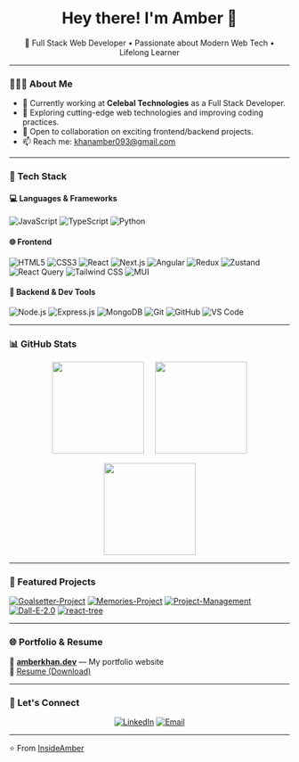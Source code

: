 <h1 align="center">Hey there! I'm Amber 👋</h1>

<p align="center">
  🚀 Full Stack Web Developer • Passionate about Modern Web Tech • Lifelong Learner
</p>

---

### 👨🏻‍💻 About Me

- 🔭 Currently working at **Celebal Technologies** as a Full Stack Developer.
- 🌱 Exploring cutting-edge web technologies and improving coding practices.
- 🤝 Open to collaboration on exciting frontend/backend projects.
- 📫 Reach me: [khanamber093@gmail.com](mailto:khanamber093@gmail.com)

---

### 🧰 Tech Stack

#### 💻 Languages & Frameworks
![JavaScript](https://img.shields.io/badge/JavaScript-F7DF1E?style=flat&logo=javascript&logoColor=000)
![TypeScript](https://img.shields.io/badge/TypeScript-007ACC?style=flat&logo=typescript&logoColor=fff)
![Python](https://img.shields.io/badge/Python-3776AB?style=flat&logo=python&logoColor=fff)

#### 🌐 Frontend
![HTML5](https://img.shields.io/badge/HTML5-E34F26?style=flat&logo=html5&logoColor=white)
![CSS3](https://img.shields.io/badge/CSS3-1572B6?style=flat&logo=css3)
![React](https://img.shields.io/badge/React-61DAFB?style=flat&logo=react&logoColor=000)
![Next.js](https://img.shields.io/badge/Next.js-000000?style=flat&logo=nextdotjs)
![Angular](https://img.shields.io/badge/Angular-DD0031?style=flat&logo=angular&logoColor=white)
![Redux](https://img.shields.io/badge/Redux-764ABC?style=flat&logo=redux)
![Zustand](https://img.shields.io/badge/Zustand-000000?style=flat&logo=zotero)
![React Query](https://img.shields.io/badge/React_Query-FF4154?style=flat&logo=reactquery&logoColor=fff)
![Tailwind CSS](https://img.shields.io/badge/Tailwind_CSS-38B2AC?style=flat&logo=tailwind-css)
![MUI](https://img.shields.io/badge/MUI-007FFF?style=flat&logo=mui)

#### 🔧 Backend & Dev Tools
![Node.js](https://img.shields.io/badge/Node.js-339933?style=flat&logo=nodedotjs)
![Express.js](https://img.shields.io/badge/Express.js-000000?style=flat&logo=express)
![MongoDB](https://img.shields.io/badge/MongoDB-47A248?style=flat&logo=mongodb)
![Git](https://img.shields.io/badge/Git-F05032?style=flat&logo=git)
![GitHub](https://img.shields.io/badge/GitHub-181717?style=flat&logo=github)
![VS Code](https://img.shields.io/badge/VS_Code-007ACC?style=flat&logo=visual-studio-code)

---

### 📊 GitHub Stats

<p align="center">
  <img src="https://github-readme-stats-ud4x.vercel.app/api?username=InsideAmber&show_icons=true&theme=radical" height="165"> &nbsp; &nbsp;
  <img src="https://github-readme-stats-ud4x.vercel.app/api/top-langs/?username=InsideAmber&layout=compact&theme=radical" height="165">
</p>

<p align="center">
  <img src="https://github-readme-streak-stats.herokuapp.com/?user=InsideAmber&theme=radical" height="165">
</p>

---

### 🚀 Featured Projects

[![Goalsetter-Project](https://github-readme-stats-ud4x.vercel.app/api/pin/?username=InsideAmber&repo=Goalsetter-Project&theme=radical)](https://github.com/InsideAmber/Goalsetter-Project)
[![Memories-Project](https://github-readme-stats-ud4x.vercel.app/api/pin/?username=InsideAmber&repo=Memories-Project&theme=radical)](https://github.com/InsideAmber/Memories-Project)
[![Project-Management](https://github-readme-stats-ud4x.vercel.app/api/pin/?username=InsideAmber&repo=Project-Management&theme=radical)](https://github.com/InsideAmber/Project-Management)
[![Dall-E-2.0](https://github-readme-stats-ud4x.vercel.app/api/pin/?username=InsideAmber&repo=Dall-E-2.0&theme=radical)](https://github.com/InsideAmber/Dall-E-2.0)
[![react-tree](https://github-readme-stats-ud4x.vercel.app/api/pin/?username=InsideAmber&repo=react-tree&theme=radical)](https://github.com/InsideAmber/react-tree)

---

### 🌐 Portfolio & Resume

🔗 [**amberkhan.dev**](https://insideamber.github.io/Amber-Resume/) — My portfolio website  
📄 [Resume (Download)](https://insideamber.github.io/Amber_Khan_MERN_Stack_Resume_2025.pdf)

---

### 🤝 Let's Connect

<p align="center">
  <a href="https://www.linkedin.com/in/amber-khan-4947051b3/"><img alt="LinkedIn" src="https://img.shields.io/badge/LinkedIn-Amber_Khan-blue?style=flat-square&logo=linkedin"></a>
  <a href="mailto:khanamber093@gmail.com"><img alt="Email" src="https://img.shields.io/badge/Email-khanamber093@gmail.com-blue?style=flat-square&logo=gmail"></a>
</p>

---

⭐️ From [InsideAmber](https://github.com/InsideAmber)
